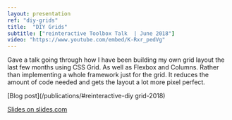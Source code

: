 ```yaml
---
layout: presentation
ref: "diy-grids"
title:  "DIY Grids"
subtitle: ["reinteractive Toolbox Talk  | June 2018"]
video: "https://www.youtube.com/embed/K-Rxr_pedVg"
---
```


Gave a talk going through how I have been building my own grid layout the last few months using CSS Grid. As well as Flexbox and Columns. Rather than implementing a whole framework just for the grid. It reduces the amount of code needed and gets the layout a lot more pixel perfect.

[Blog post](/publications/#reinteractive-diy grid-2018)

[Slides on slides.com](https://slides.com/rhianaheppenstall/diy-grids)
